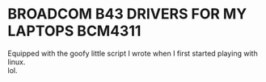BROADCOM B43 DRIVERS FOR MY LAPTOPS BCM4311
===========================================

Equipped with the goofy little script I wrote when I first started playing with linux.  
lol.  
